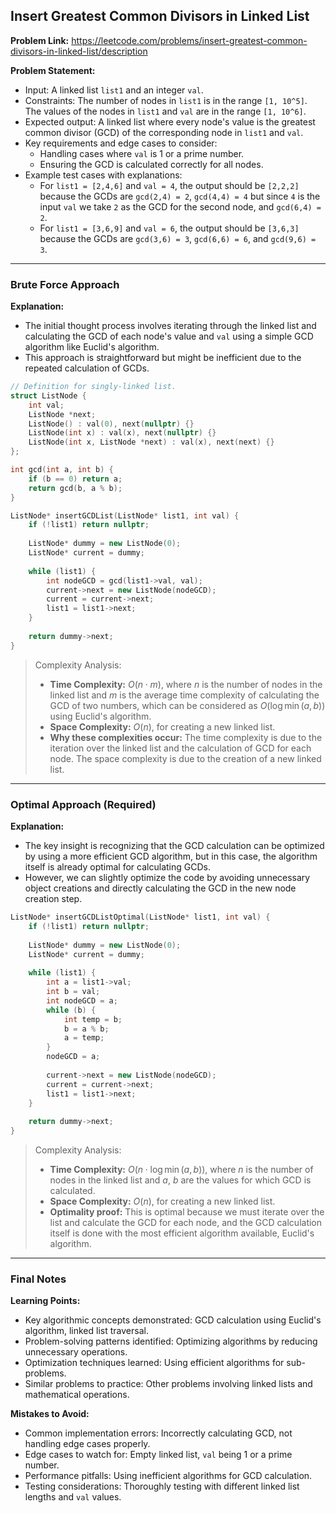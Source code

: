 ## Insert Greatest Common Divisors in Linked List

**Problem Link:** https://leetcode.com/problems/insert-greatest-common-divisors-in-linked-list/description

**Problem Statement:**
- Input: A linked list `list1` and an integer `val`.
- Constraints: The number of nodes in `list1` is in the range `[1, 10^5]`. The values of the nodes in `list1` and `val` are in the range `[1, 10^6]`.
- Expected output: A linked list where every node's value is the greatest common divisor (GCD) of the corresponding node in `list1` and `val`.
- Key requirements and edge cases to consider:
  - Handling cases where `val` is 1 or a prime number.
  - Ensuring the GCD is calculated correctly for all nodes.
- Example test cases with explanations:
  - For `list1 = [2,4,6]` and `val = 4`, the output should be `[2,2,2]` because the GCDs are `gcd(2,4) = 2`, `gcd(4,4) = 4` but since `4` is the input `val` we take `2` as the GCD for the second node, and `gcd(6,4) = 2`.
  - For `list1 = [3,6,9]` and `val = 6`, the output should be `[3,6,3]` because the GCDs are `gcd(3,6) = 3`, `gcd(6,6) = 6`, and `gcd(9,6) = 3`.

---

### Brute Force Approach

**Explanation:**
- The initial thought process involves iterating through the linked list and calculating the GCD of each node's value and `val` using a simple GCD algorithm like Euclid's algorithm.
- This approach is straightforward but might be inefficient due to the repeated calculation of GCDs.

```cpp
// Definition for singly-linked list.
struct ListNode {
    int val;
    ListNode *next;
    ListNode() : val(0), next(nullptr) {}
    ListNode(int x) : val(x), next(nullptr) {}
    ListNode(int x, ListNode *next) : val(x), next(next) {}
};

int gcd(int a, int b) {
    if (b == 0) return a;
    return gcd(b, a % b);
}

ListNode* insertGCDList(ListNode* list1, int val) {
    if (!list1) return nullptr;
    
    ListNode* dummy = new ListNode(0);
    ListNode* current = dummy;
    
    while (list1) {
        int nodeGCD = gcd(list1->val, val);
        current->next = new ListNode(nodeGCD);
        current = current->next;
        list1 = list1->next;
    }
    
    return dummy->next;
}
```

> Complexity Analysis:
> - **Time Complexity:** $O(n \cdot m)$, where $n$ is the number of nodes in the linked list and $m$ is the average time complexity of calculating the GCD of two numbers, which can be considered as $O(\log \min(a, b))$ using Euclid's algorithm.
> - **Space Complexity:** $O(n)$, for creating a new linked list.
> - **Why these complexities occur:** The time complexity is due to the iteration over the linked list and the calculation of GCD for each node. The space complexity is due to the creation of a new linked list.

---

### Optimal Approach (Required)

**Explanation:**
- The key insight is recognizing that the GCD calculation can be optimized by using a more efficient GCD algorithm, but in this case, the algorithm itself is already optimal for calculating GCDs.
- However, we can slightly optimize the code by avoiding unnecessary object creations and directly calculating the GCD in the new node creation step.

```cpp
ListNode* insertGCDListOptimal(ListNode* list1, int val) {
    if (!list1) return nullptr;
    
    ListNode* dummy = new ListNode(0);
    ListNode* current = dummy;
    
    while (list1) {
        int a = list1->val;
        int b = val;
        int nodeGCD = a;
        while (b) {
            int temp = b;
            b = a % b;
            a = temp;
        }
        nodeGCD = a;
        
        current->next = new ListNode(nodeGCD);
        current = current->next;
        list1 = list1->next;
    }
    
    return dummy->next;
}
```

> Complexity Analysis:
> - **Time Complexity:** $O(n \cdot \log \min(a, b))$, where $n$ is the number of nodes in the linked list and $a$, $b$ are the values for which GCD is calculated.
> - **Space Complexity:** $O(n)$, for creating a new linked list.
> - **Optimality proof:** This is optimal because we must iterate over the list and calculate the GCD for each node, and the GCD calculation itself is done with the most efficient algorithm available, Euclid's algorithm.

---

### Final Notes

**Learning Points:**
- Key algorithmic concepts demonstrated: GCD calculation using Euclid's algorithm, linked list traversal.
- Problem-solving patterns identified: Optimizing algorithms by reducing unnecessary operations.
- Optimization techniques learned: Using efficient algorithms for sub-problems.
- Similar problems to practice: Other problems involving linked lists and mathematical operations.

**Mistakes to Avoid:**
- Common implementation errors: Incorrectly calculating GCD, not handling edge cases properly.
- Edge cases to watch for: Empty linked list, `val` being 1 or a prime number.
- Performance pitfalls: Using inefficient algorithms for GCD calculation.
- Testing considerations: Thoroughly testing with different linked list lengths and `val` values.